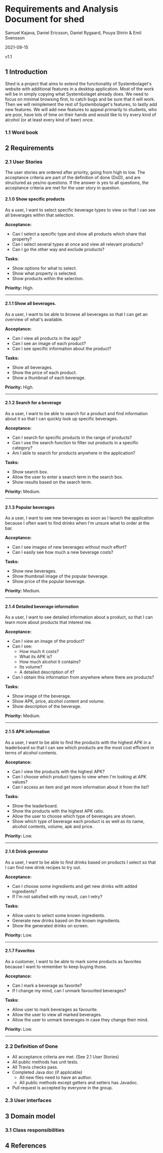 # Requirements and Analysis Document for shed

Samuel Kajava, Daniel Ericsson, Daniel Rygaard, Pouya Shirin & Emil Svensson

2021-09-15

v1.1

## 1 Introduction

Shed is a project that aims to extend the functionality of Systembolaget's website with additional features in a desktop application. Most of the work will be in simply copying what Systembolaget already does. We need to focus on minimal browsing first, to catch bugs and be sure that it will work. Then we will reimplement the rest of Systembolaget's features, to lastly add new features. We will add new features to appeal primarily to students, who are poor, have lots of time on their hands and would like to try every kind of alcohol (or at least every kind of beer) once.

### 1.1 Word book

## 2 Requirements

### 2.1 User Stories

The user stories are ordered after priority, going from high to low. The acceptance criteria are part of the definition of done (DoD), and are structured as yes/no questions. If the answer is yes to all questions, the acceptance criteria are met for the user story in question.

#### 2.1.0 Show specific products

As a user, I want to select specific beverage types to view so that I can see all beverages within that selection.   

**Acceptance:**   

- Can I select a specific type and show all products which share that property?   
- Can I select several types at once and view all relevant products?   
- Can I go the other way and exclude products?   



**Tasks:**  

* Show options for what to select.    
* Show what property is selected.    
* Show products within the selection.    



**Priority:** High.    



***



#### 2.1.1 Show all beverages.  

As a user, I want to be able to browse all beverages so that I can get an overview of what's available.      

**Acceptance:**   

- Can I view all products in the app?   
- Can I see an image of each product?   
- Can I see specific information about the product?   



**Tasks:**  

* Show all beverages.   
* Show the price of each product.   
* Show a thumbnail of each beverage.   



**Priority:** High.  



***



#### 2.1.2 Search for a beverage

As a user, I want to be able to search for a product and find information about it so that I can quickly look up specific beverages.   

**Acceptance:**   

- Can I search for specific products in the range of products?
- Can I use the search function to filter out products in a specific category?
- Am I able to search for products anywhere in the application?



**Tasks:**   

* Show search box.   
* Allow the user to enter a search term in the search box.   
* Show results based on the search term.   



**Priority:** Medium.   



***

#### 2.1.3 Popular beverages

As a user, I want to see new  beverages as soon as I launch the application because I often want to find drinks when I'm unsure what to order at the bar.   



**Acceptance:**   

- Can I see images of new beverages without much effort?
- Can I easily see how much a new beverage costs?



**Tasks:**   

* Show new beverages.  
* Show thumbnail image of the popular beverage.  
* Show price of the popular beverage.  



**Priority:** Medium.



***

#### 2.1.4 Detailed beverage information

As a user, I want to see detailed information about a product, so that I can learn more about products that interest me.   



**Acceptance:**

- Can I view an image of the product?   
- Can I see:   
  - How much it costs?   
  - What its APK is?   
  - How much alcohol it contains?   
  - Its volume?   
  - A detailed description of it?
- Can I obtain this information from anywhere where there are products?   



**Tasks:**  

* Show image of the beverage.   
* Show APK, price, alcohol content and volume.   
* Show description of the beverage.   



**Priority:** Medium.   



***

#### 2.1.5 APK information

As a user, I want to be able to find the products with the highest APK in a leaderboard so that I can see which products are the most cost efficient in terms of alcohol contents.



**Acceptance:**

- Can I view the products with the highest APK?
- Can I choose which product types to view when I'm looking at APK values?
- Can I access an item and get more information about it from the list?



**Tasks:**

* Show the leaderboard.   
* Show the products with the highest APK ratio.   
* Allow the user to choose which type of beverages are shown.   
* Show which type of beverage each product is as well as its name, alcohol contents, volume, apk and price.   



**Priority:** Low.

***

#### 2.1.6 Drink generator

As a user, I want to be able to find drinks based on products I select so that I can find new drink recipes to try out.



**Acceptance:**

- Can I choose some ingredients and get new drinks with added ingredients?
- If I'm not satisfied with my result, can I retry?



**Tasks:**

- Allow users to select some known ingredients.   
- Generate new drinks based on the known ingredients.   
- Show the generated drinks on screen.  



**Priority:** Low.

***

#### 2.1.7 Favorites

As a customer, I want to be able to mark some products as favorites because I want to remember to keep buying those.



**Acceptance:**

- Can I mark a beverage as favorite?
- If I change my mind, can I unmark favourited beverages?



**Tasks:**

- Allow user to mark beverages as favourite.   
- Allow the user to view all marked beverages.   
- Allow the user to unmark beverages in case they change their mind.



**Priority:** Low.

____

### 2.2 Definition of Done

- All acceptance criteria are met. (See 2.1 User Stories)
- All public methods has unit tests.
- All Travis checks pass.
- Completed Java doc (if applicable)
  - All new files need to have an author.
  - All public methods except getters and setters has Javadoc.
- Pull request is accepted by everyone in the group.

### 2.3 User interfaces

## 3 Domain model

### 3.1 Class responsibilities

## 4 References
